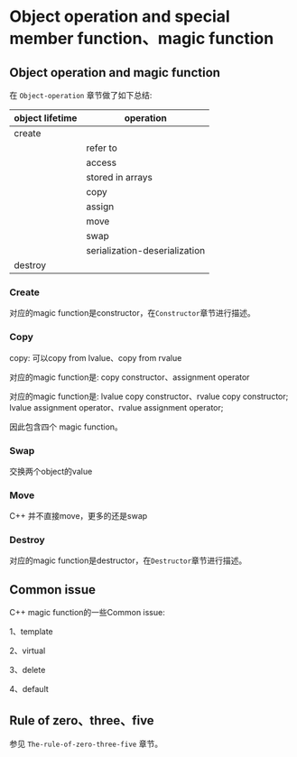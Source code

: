 # Object operation and special member function、magic function



## Object operation and magic function

在 `Object-operation` 章节做了如下总结:

| object lifetime | operation                     |
| --------------- | ----------------------------- |
| create          |                               |
|                 | refer to                      |
|                 | access                        |
|                 | stored in arrays              |
|                 | copy                          |
|                 | assign                        |
|                 | move                          |
|                 | swap                          |
|                 | serialization-deserialization |
| destroy         |                               |



### Create

对应的magic function是constructor，在`Constructor`章节进行描述。



### Copy

copy: 可以copy from lvalue、copy from rvalue

对应的magic function是: copy constructor、assignment operator

对应的magic function是: lvalue copy constructor、rvalue copy constructor; lvalue assignment operator、rvalue assignment operator;

因此包含四个 magic function。

### Swap

交换两个object的value

### Move

C++ 并不直接move，更多的还是swap

### Destroy

对应的magic function是destructor，在`Destructor`章节进行描述。

## Common issue

C++ magic function的一些Common issue:

1、template

2、virtual

3、delete

4、default

## Rule of zero、three、five

参见 `The-rule-of-zero-three-five` 章节。
